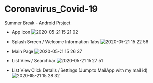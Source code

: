 # Coronavirus_Covid-19
Summer Break - Android Project


- App icon
![2020-05-21 15 21 02](https://user-images.githubusercontent.com/31506459/82599465-5570e980-9b7a-11ea-9161-e01ace5b0890.png)


- Splash Screen / Welcome Information Tabs
![2020-05-21 15 22 56](https://user-images.githubusercontent.com/31506459/82599238-ebf0db00-9b79-11ea-8cdd-bb55bb119d36.png)


- Main Page
![2020-05-21 15 26 37](https://user-images.githubusercontent.com/31506459/82599306-0a56d680-9b7a-11ea-812f-a239f7ad616f.png)


- List View / Searchbar
![2020-05-21 15 27 51](https://user-images.githubusercontent.com/31506459/82599353-1c387980-9b7a-11ea-8e28-ee2b81189bf5.png)


- List View Click Details / Settings (Jump to MailApp with my mail id)
![2020-05-21 15 28 32](https://user-images.githubusercontent.com/31506459/82599395-32463a00-9b7a-11ea-8850-80b7569ba25f.png)
